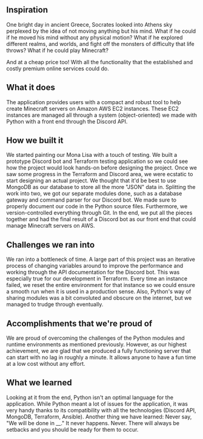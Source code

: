 ## Inspiration
One bright day in ancient Greece, Socrates looked into Athens sky perplexed by the idea of not moving anything but his mind. What if he could if he moved his mind without any physical motion? What if he explored different realms, and worlds, and fight off the monsters of difficulty that life throws? What if he could play Minecraft? 

And at a cheap price too! With all the functionality that the established and costly premium online services could do. 

## What it does
The application provides users with a compact and robust tool to help create Minecraft servers on Amazon AWS EC2 instances. These EC2 instances are managed all through a system (object-oriented) we made with Python with a front end through the Discord API. 

## How we built it
We started painting our Mona Lisa with a touch of testing. We built a prototype Discord bot and Terraform testing application so we could see how the project would look hands-on before designing the project. Once we saw some progress in the Terraform and Discord area, we were ecstatic to start designing an actual project. We thought that it'd be best to use MongoDB as our database to store all the more "JSON" data in. Splitting the work into two, we got our separate modules done, such as a database gateway and command parser for our Discord bot. We made sure to properly document our code in the Python source files. Furthermore, we version-controlled everything through Git. In the end, we put all the pieces together and had the final result of a Discord bot as our front end that could manage Minecraft servers on AWS.

## Challenges we ran into
We ran into a bottleneck of time. A large part of this project was an iterative process of changing variables around to improve the performance and working through the API documentation for the Discord bot. This was especially true for our development in Terraform. Every time an instance failed, we reset the entire environment for that instance so we could ensure a smooth run when it is used in a production sense. Also, Python's way of sharing modules was a bit convoluted and obscure on the internet, but we managed to trudge through eventually.

## Accomplishments that we're proud of
We are proud of overcoming the challenges of the Python modules and runtime environments as mentioned previously. However, as our highest achievement, we are glad that we produced a fully functioning server that can start with no lag in roughly a minute. It allows anyone to have a fun time at a low cost without any effort. 

## What we learned
Looking at it from the end, Python isn't an optimal language for the application. While Python meant a lot of issues for the application, it was very handy thanks to its compatibility with all the technologies (Discord API, MongoDB, Terraform, Ansible).
Another thing we have learned: Never say, "We will be done in __." It never happens. Never. There will always be setbacks and you should be ready for them to occur. 